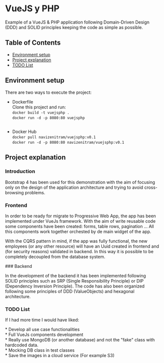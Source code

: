 <h1>VueJS y PHP</h1>

Example of a VueJS & PHP application following Domain-Driven Design (DDD) and SOLID principles keeping the code as simple as possible.

## Table of Contents

* [Environment setup](#environment-setup)
* [Project explanation](#project-explanation)
* [TODO List](#todo-list)

## Environment setup

There are two ways to execute the project:

* Dockerfile<br>
  Clone this project and run:<br>
  `docker build -t vuejsphp .`<br>
  `docker run -d -p 8080:80 vuejsphp`  
##
* Docker Hub <br>
`docker pull navizenitram/vuejsphp:v0.1`<br>
`docker run -d -p 8080:80 navizenitram/vuejsphp:v0.1`
## Project explanation

### Introduction
<p>Bootstrap 4 has been used for this demonstration with the aim of focusing only on the design of the application architecture and trying to avoid cross-browsing problems.</p>

### Frontend
<p>In order to be ready for migrate to Progressive Web App, the app has been implemented under VueJs framework. With the aim of write reusable code some components have been created: forms, table rows, pagination ... All this components work together orchested by de main widget of the app. </p>
<p>With the CQRS pattern in mind, if the app was fully functional, the new employees (or any other resource) will have an Uuid created in frontend and (for security reasons) validated in backend. In this way it is possible to be completely decoupled from the database system.  </p>
### Backend
<p>In the development of the backend it has been implemented following SOLID principles such as SRP (Single Responsibility Principle) or DIP (Dependency Inversion Principle). The code has also been organized following some principles of DDD (ValueObjects) and hexagonal architecture.</p>

### TODO List
<p>If I had more time I would have liked:</p>
* Develop all use case functionalities <br>
* Full VueJs components development <br>
* Really use MongoDB (or another database) and not the "fake" class with hardcoded data. <br>
* Mocking DB class in test classes <br>
* Save the images in a cloud service (For example S3)


